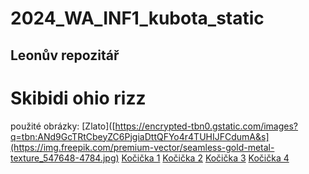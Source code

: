# 2024_WA_INF1_kubota_static

## Leonův repozitář

# Skibidi ohio rizz

použité obrázky:
[Zlato]([https://encrypted-tbn0.gstatic.com/images?q=tbn:ANd9GcTRtCbeyZC6PjgiaDttQFYo4r4TUHIJFCdumA&s](https://img.freepik.com/premium-vector/seamless-gold-metal-texture_547648-4784.jpg)
[Kočička 1](https://storage.googleapis.com/pod_public/1300/146525.jpg)
[Kočička 2](https://storage.googleapis.com/pod_public/1300/148743.jpg)
[Kočička 3](https://ih1.redbubble.net/image.4777429809.0751/flat,750x,075,f-pad,750x1000,f8f8f8.jpg)
[Kočička 4](https://images-wixmp-ed30a86b8c4ca887773594c2.wixmp.com/f/e185be45-cfba-4222-9a07-48f34a769f28/dfv9h7o-1d08245a-af7a-4276-aca5-a90272ff346d.jpg/v1/fill/w_730,h_1095,q_70,strp/cute_cat_ai_art_by_stdananjaya_dfv9h7o-pre.jpg?token=eyJ0eXAiOiJKV1QiLCJhbGciOiJIUzI1NiJ9.eyJzdWIiOiJ1cm46YXBwOjdlMGQxODg5ODIyNjQzNzNhNWYwZDQxNWVhMGQyNmUwIiwiaXNzIjoidXJuOmFwcDo3ZTBkMTg4OTgyMjY0MzczYTVmMGQ0MTVlYTBkMjZlMCIsIm9iaiI6W1t7ImhlaWdodCI6Ijw9MTkyMCIsInBhdGgiOiJcL2ZcL2UxODViZTQ1LWNmYmEtNDIyMi05YTA3LTQ4ZjM0YTc2OWYyOFwvZGZ2OWg3by0xZDA4MjQ1YS1hZjdhLTQyNzYtYWNhNS1hOTAyNzJmZjM0NmQuanBnIiwid2lkdGgiOiI8PTEyODAifV1dLCJhdWQiOlsidXJuOnNlcnZpY2U6aW1hZ2Uub3BlcmF0aW9ucyJdfQ.1EQEZYR7u8sFSafZlHKEBDwAAcPquAq6_aSyFKkaqm4)
